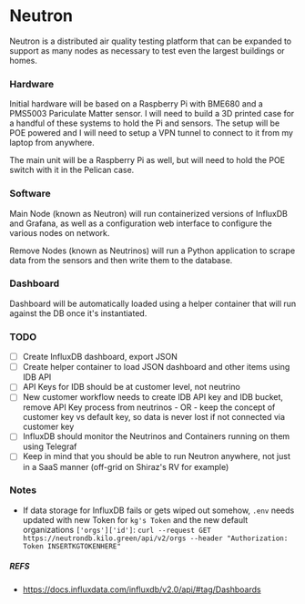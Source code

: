 # Neutron

Neutron is a distributed air quality testing platform that can be expanded to support as many nodes as necessary to test even the largest buildings or homes.

### Hardware

Initial hardware will be based on a Raspberry Pi with BME680 and a PMS5003 Pariculate Matter sensor. I will need to build a 3D printed case for a handful of these systems to hold the Pi and sensors. The setup will be POE powered and I will need to setup a VPN tunnel to connect to it from my laptop from anywhere. 

The main unit will be a Raspberry Pi as well, but will need to hold the POE switch with it in the Pelican case.

### Software

Main Node (known as Neutron) will run containerized versions of InfluxDB and Grafana, as well as a configuration web interface to configure the various nodes on network. 

Remove Nodes (known as Neutrinos) will run a Python application to scrape data from the sensors and then write them to the database.

### Dashboard

Dashboard will be automatically loaded using a helper container that will run against the DB once it's instantiated.

### TODO

* [ ] Create InfluxDB dashboard, export JSON
* [ ] Create helper container to load JSON dashboard and other items using IDB API
* [ ] API Keys for IDB should be at customer level, not neutrino
* [ ] New customer workflow needs to create IDB API key and IDB bucket, remove API Key process from neutrinos - OR - keep the concept of customer key vs default key, so data is never lost if not connected via customer key
* [ ] InfluxDB should monitor the Neutrinos and Containers running on them using Telegraf
* [ ] Keep in mind that you should be able to run Neutron anywhere, not just in a SaaS manner (off-grid on Shiraz's RV for example)

### Notes

* If data storage for InfluxDB fails or gets wiped out somehow, `.env` needs updated with new Token for `kg's Token` and the new default organizations `['orgs']['id']`: `curl --request GET https://neutrondb.kilo.green/api/v2/orgs --header "Authorization: Token INSERTKGTOKENHERE"`

##### REFS

* https://docs.influxdata.com/influxdb/v2.0/api/#tag/Dashboards